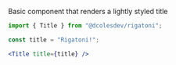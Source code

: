 Basic component that renders a lightly styled title

```jsx
import { Title } from "@dcolesdev/rigatoni";

const title = "Rigatoni!";

<Title title={title} />
```
